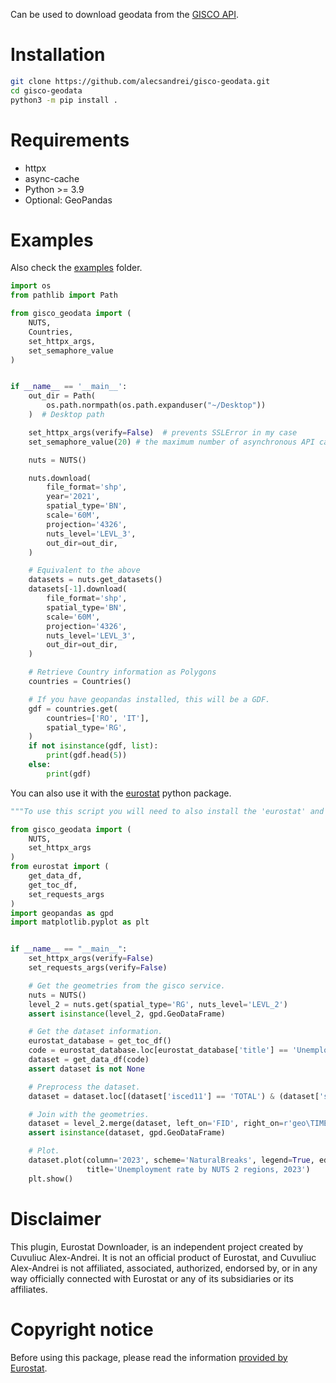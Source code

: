 Can be used to download geodata from the [GISCO API](https://gisco-services.ec.europa.eu/distribution/v2/).

# Installation

```sh
git clone https://github.com/alecsandrei/gisco-geodata.git
cd gisco-geodata
python3 -m pip install .
```

# Requirements
- httpx
- async-cache
- Python >= 3.9
- Optional: GeoPandas

# Examples

Also check the [examples](https://github.com/alecsandrei/PySAGA-cmd/tree/master/examples) folder.

```python
import os
from pathlib import Path

from gisco_geodata import (
    NUTS,
    Countries,
    set_httpx_args,
    set_semaphore_value
)


if __name__ == '__main__':
    out_dir = Path(
        os.path.normpath(os.path.expanduser("~/Desktop"))
    )  # Desktop path

    set_httpx_args(verify=False)  # prevents SSLError in my case
    set_semaphore_value(20) # the maximum number of asynchronous API calls

    nuts = NUTS()

    nuts.download(
        file_format='shp',
        year='2021',
        spatial_type='BN',
        scale='60M',
        projection='4326',
        nuts_level='LEVL_3',
        out_dir=out_dir,
    )

    # Equivalent to the above
    datasets = nuts.get_datasets()
    datasets[-1].download(
        file_format='shp',
        spatial_type='BN',
        scale='60M',
        projection='4326',
        nuts_level='LEVL_3',
        out_dir=out_dir,
    )

    # Retrieve Country information as Polygons
    countries = Countries()

    # If you have geopandas installed, this will be a GDF.
    gdf = countries.get(
        countries=['RO', 'IT'],
        spatial_type='RG',
    )
    if not isinstance(gdf, list):
        print(gdf.head(5))
    else:
        print(gdf)

```

You can also use it with the [eurostat](https://pypi.org/project/eurostat/) python package.

```python
"""To use this script you will need to also install the 'eurostat' and the 'mapclassify' packages."""

from gisco_geodata import (
    NUTS,
    set_httpx_args
)
from eurostat import (
    get_data_df,
    get_toc_df,
    set_requests_args
)
import geopandas as gpd
import matplotlib.pyplot as plt


if __name__ == "__main__":
    set_httpx_args(verify=False)
    set_requests_args(verify=False)

    # Get the geometries from the gisco service.
    nuts = NUTS()
    level_2 = nuts.get(spatial_type='RG', nuts_level='LEVL_2')
    assert isinstance(level_2, gpd.GeoDataFrame)

    # Get the dataset information.
    eurostat_database = get_toc_df()
    code = eurostat_database.loc[eurostat_database['title'] == 'Unemployment rate by NUTS 2 regions', 'code'].iloc[0]
    dataset = get_data_df(code)
    assert dataset is not None

    # Preprocess the dataset.
    dataset = dataset.loc[(dataset['isced11'] == 'TOTAL') & (dataset['sex'] == 'T')]  # total unemployment rate

    # Join with the geometries.
    dataset = level_2.merge(dataset, left_on='FID', right_on=r'geo\TIME_PERIOD')
    assert isinstance(dataset, gpd.GeoDataFrame)

    # Plot.
    dataset.plot(column='2023', scheme='NaturalBreaks', legend=True, edgecolor='black',
                 title='Unemployment rate by NUTS 2 regions, 2023')
    plt.show()

```

# Disclaimer

This plugin, Eurostat Downloader, is an independent project created by Cuvuliuc Alex-Andrei. It is not an official product of Eurostat, and Cuvuliuc Alex-Andrei is not affiliated, associated, authorized, endorsed by, or in any way officially connected with Eurostat or any of its subsidiaries or its affiliates.

# Copyright notice

Before using this package, please read the information [provided by Eurostat](https://ec.europa.eu/eurostat/web/gisco/geodata).